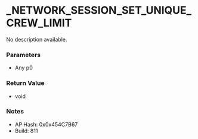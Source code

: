 # _NETWORK_SESSION_SET_UNIQUE_CREW_LIMIT

No description available.

### Parameters
* Any p0

### Return Value
* void

### Notes
* AP Hash: 0x0x454C7B67
* Build: 811

